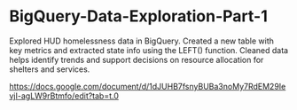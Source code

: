 # BigQuery-Data-Exploration-Part-1

Explored HUD homelessness data in BigQuery. Created a new table with key metrics and extracted state info using the LEFT() function. Cleaned data helps identify trends and support decisions on resource allocation for shelters and services.

https://docs.google.com/document/d/1dJUHB7fsnyBUBa3noMy7RdEM29IevjI-agLW9rBtmfo/edit?tab=t.0
